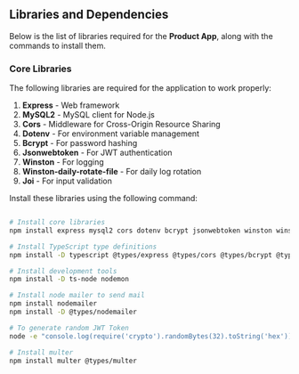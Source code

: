 ## Libraries and Dependencies

Below is the list of libraries required for the **Product App**, along with the commands to install them.

### Core Libraries
The following libraries are required for the application to work properly:

1. **Express** - Web framework  
2. **MySQL2** - MySQL client for Node.js  
3. **Cors** - Middleware for Cross-Origin Resource Sharing  
4. **Dotenv** - For environment variable management  
5. **Bcrypt** - For password hashing  
6. **Jsonwebtoken** - For JWT authentication  
7. **Winston** - For logging  
8. **Winston-daily-rotate-file** - For daily log rotation  
9. **Joi** - For input validation  

Install these libraries using the following command:
```bash

# Install core libraries
npm install express mysql2 cors dotenv bcrypt jsonwebtoken winston winston-daily-rotate-file joi

# Install TypeScript type definitions
npm install -D typescript @types/express @types/cors @types/bcrypt @types/jsonwebtoken @types/winston

# Install development tools
npm install -D ts-node nodemon

# Install node mailer to send mail
npm install nodemailer
npm install -D @types/nodemailer

# To generate random JWT Token
node -e "console.log(require('crypto').randomBytes(32).toString('hex'))"

# Install multer
npm install multer @types/multer
